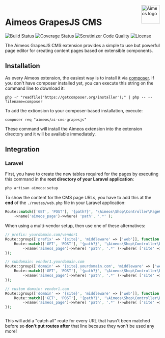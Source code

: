 <a href="https://aimeos.org/">
    <img src="https://aimeos.org/fileadmin/template/icons/logo.png" alt="Aimeos logo" title="Aimeos" align="right" height="60" />
</a>

# Aimeos GrapesJS CMS

[![Build Status](https://circleci.com/gh/aimeos/ai-cms-grapesjs.svg?style=shield)](https://circleci.com/gh/aimeos/ai-cms-grapesjs)
[![Coverage Status](https://coveralls.io/repos/aimeos/ai-cms-grapesjs/badge.svg?branch=master)](https://coveralls.io/r/aimeos/ai-cms-grapesjs?branch=master)
[![Scrutinizer Code Quality](https://scrutinizer-ci.com/g/aimeos/ai-cms-grapesjs/badges/quality-score.png?b=master)](https://scrutinizer-ci.com/g/aimeos/ai-cms-grapesjs/?branch=master)
[![License](https://poser.pugx.org/aimeos/ai-cms-grapesjs/license.svg)](https://packagist.org/packages/aimeos/ai-cms-grapesjs)

The Aimeos GrapesJS CMS extension provides a simple to use but powerful page editor for creating content pages based on extensible components.

## Installation

As every Aimeos extension, the easiest way is to install it via [composer](https://getcomposer.org/). If you don't have composer installed yet, you can execute this string on the command line to download it:

```
php -r "readfile('https://getcomposer.org/installer');" | php -- --filename=composer
```

To add the extionsion to your composer-based installation, execute:

```
composer req "aimeos/ai-cms-grapesjs"
```

These command will install the Aimeos extension into the extension directory and it will be available immediately.

## Integration

### Laravel

First, you have to create the new tables required for the pages by executing this command in the **root directory of your Laravel application**:

```bash
php artisan aimeos:setup
```

To show the content for the CMS page URLs, you have to add this at the **end** of the `./routes/web.php` file in your Laravel application:

```php
Route::match(['GET', 'POST'], '{path?}', '\Aimeos\Shop\Controller\PageController@indexAction')
    ->name('aimeos_page')->where( 'path', '.*' );
```

When using a multi-vendor setup, then use one of these alternatives:

```php
// prefix: yourdomain.com/vendor1
Route::group(['prefix' => '{site}', 'middleware' => ['web']], function () {
    Route::match(['GET', 'POST'], '{path?}', '\Aimeos\Shop\Controller\PageController@indexAction')
        ->name('aimeos_page')->where( 'path', '.*' )->where( ['site' => '[a-z0-9\-]+'] );
});

// subdomain: vendor1.yourdomain.com
Route::group(['domain' => '{site}.yourdomain.com', 'middleware' => ['web']], function () {
    Route::match(['GET', 'POST'], '{path?}', '\Aimeos\Shop\Controller\PageController@indexAction')
        ->name('aimeos_page')->where( 'path', '.*' )->where( ['site' => '[a-z0-9\-]+'] );
});

// custom domain: vendor1.com
Route::group(['domain' => '{site}', 'middleware' => ['web']], function () {
    Route::match(['GET', 'POST'], '{path?}', '\Aimeos\Shop\Controller\PageController@indexAction')
        ->name('aimeos_page')->where( 'path', '.*' )->where( ['site' => '[a-z0-9\.\-]+'] );
});
```

```php
```

This will add a "catch all" route for every URL that hasn't been matched before so **don't put routes after** that line because they won't be used any more!
